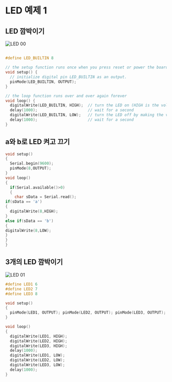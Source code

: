 # LED 예제 1
## LED 깜박이기

![LED 00](https://github.com/user-attachments/assets/4b83617f-126a-454f-a67f-2e5dd6450d10)


## 

```C
#define LED_BUILTIN 8

// the setup function runs once when you press reset or power the board
void setup() {
  // initialize digital pin LED_BUILTIN as an output.
  pinMode(LED_BUILTIN, OUTPUT);
}

// the loop function runs over and over again forever
void loop() {
  digitalWrite(LED_BUILTIN, HIGH);  // turn the LED on (HIGH is the voltage level)
  delay(1000);                      // wait for a second
  digitalWrite(LED_BUILTIN, LOW);   // turn the LED off by making the voltage LOW
  delay(1000);                      // wait for a second
}
```

## a와 b로 LED 켜고 끄기


```C
void setup()
{
  Serial.begin(9600);
  pinMode(8,OUTPUT);
}
void loop()
{
  if(Serial.available()>0)
  {
    char sData = Serial.read();
if(sData == 'a')
{
  digitalWrite(8,HIGH);
}
else if(sData == 'b')
{
digitalWrite(8,LOW);
}
}
}
```
## 3개의 LED 깜박이기

![LED 01](https://github.com/user-attachments/assets/404225fd-1db8-4e80-800e-fa1299b3134e)

```C
#define LED1 6
#define LED2 7
#define LED3 8

void setup()
{
  pinMode(LED1, OUTPUT); pinMode(LED2, OUTPUT); pinMode(LED3, OUTPUT);
}

void loop()
{
  digitalWrite(LED1, HIGH);
  digitalWrite(LED2, HIGH);
  digitalWrite(LED3, HIGH);
  delay(1000);
  digitalWrite(LED1, LOW);
  digitalWrite(LED2, LOW);
  digitalWrite(LED3, LOW);
  delay(1000);
}
```

